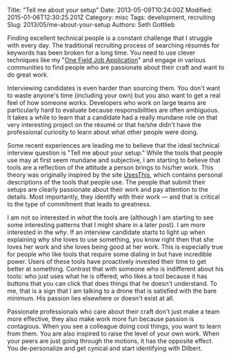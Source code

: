 Title: &quot;Tell me about your setup&quot;
Date: 2013-05-09T10:24:00Z
Modified: 2015-01-06T12:30:25.201Z
Category: misc
Tags: development, recruiting
Slug: 2013/05/me-about-your-setup
Authors: Seth Gottlieb

Finding excellent technical people is a constant challenge that I struggle with every day. The traditional recruiting process of searching résumés for keywords has been broken for a long time. You need to use clever techniques like my "[One Field Job Application](http://www.contenthere.net/2012/08/an-unconventional-approach-to-recruiting.html)" and engage in various communities to find people who are passionate about their craft and want to do great work.   

Interviewing candidates is even harder than sourcing them. You don't want to waste anyone's time (including your own) but you also want to get a real feel of how someone works. Developers who work on large teams are particularly hard to evaluate because responsibilities are often ambiguous. It takes a while to learn that a candidate had a really mundane role on that very interesting project on the résumé or that he/she didn't have the professional curiosity to learn about what other people were doing.  

Some recent experiences are leading me to believe that the ideal technical interview question is "Tell me about your setup." While the tools that people use may at first seem mundane and subjective, I am starting to believe that tools are a reflection of the attitude a person brings to his/her work. This theory was originally inspired by the site [UsesThis](http://usesthis.com/), which contains personal descriptions of the tools that people use. The people that submit their setups are clearly passionate about their work and pay attention to the details. Most importantly, they identify with their work — and that is critical to the type of commitment that leads to greatness.   

I am not so interested in _what_ the tools are (although I am starting to see some interesting patterns that I might share in a later post). I am more interested in the _why_. If an interview candidate starts to light up when explaining why she loves to use something, you know right then that she loves her work and she loves being good at her work. This is especially true for people who like tools that require some dialing in but have incredible power. Users of these tools have proactively invested their time to get better at something. Contrast that with someone who is indifferent about his tools: who just uses what he is offered; who likes a tool because it has buttons that you can click that does things that he doesn't understand. To me, that is a sign that I am talking to a drone that is satisfied with the bare minimum. His passion lies elsewhere or doesn't exist at all.  

Passionate professionals who care about their craft don't just make a team more effective, they also make work more fun because passion is contagious. When you see a colleague doing cool things, you want to learn from them. You are also inspired to raise the level of your own work. When your peers are just going through the motions, it has the opposite effect. You de-personalize and get cynical and start identifying with Dilbert.
